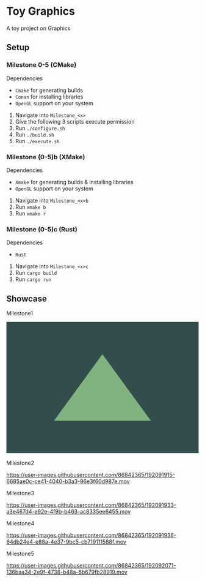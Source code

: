 # Toy Graphics

A toy project on Graphics

## Setup

### Milestone 0-5 (CMake)

Dependencies
- `Cmake` for generating builds
- `Conan` for installing libraries
- `OpenGL` support on your system

1. Navigate into `Milestone_<x>`
2. Give the following 3 scripts execute permission
3. Run `./configure.sh`
4. Run `./build.sh`
5. Run `./execute.sh`

### Milestone (0-5)b (XMake)

Dependencies
- `Xmake` for generating builds & installing libraries
- `OpenGL` support on your system

1. Navigate into `Milestone_<x>b`
2. Run `xmake b`
3. Run `xmake r`

### Milestone (0-5)c (Rust)

Dependencies
- `Rust`

1. Navigate into `Milestone_<x>c`
2. Run `cargo build`
3. Run `cargo run`

## Showcase

Milestone1

![Milestone1](./README_assets/milestone1.png)

Milestone2

https://user-images.githubusercontent.com/86842365/192091915-6685ae0c-ce41-4040-b3a3-96e3f60d987e.mov

Milestone3

https://user-images.githubusercontent.com/86842365/192091933-a3e467d4-e92e-4f9b-b463-ac8335ee6455.mov

Milestone4

https://user-images.githubusercontent.com/86842365/192091936-64db24e4-e88a-4e37-9bc5-cb719111588f.mov

Milestone5

https://user-images.githubusercontent.com/86842365/192092071-136baa34-2e9f-4738-b48a-6b679fb28919.mov
